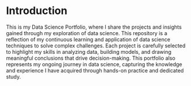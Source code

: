 # Introduction

This is my Data Science Portfolio, where I share the projects and insights gained through my exploration of data science. This repository is a reflection of my continuous learning and application of data science techniques to solve complex challenges. Each project is carefully selected to highlight my skills in analyzing data, building models, and drawing meaningful conclusions that drive decision-making. This portfolio also represents my ongoing journey in data science, capturing the knowledge and experience I have acquired through hands-on practice and dedicated study.
